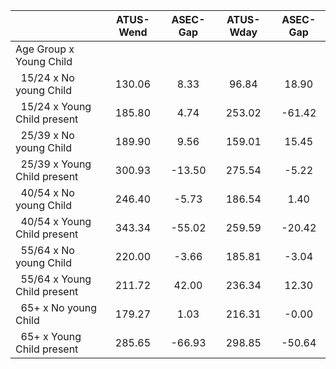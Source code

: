 
|                      |    ATUS-Wend |     ASEC-Gap |    ATUS-Wday |     ASEC-Gap |
| -------------------- | :----------: | :----------: | :----------: | :----------: |
| Age Group x Young Child |              |              |              |              |
| &nbsp;&nbsp;15/24 x No young Child |       130.06 |         8.33 |        96.84 |        18.90 |
| &nbsp;&nbsp;15/24 x Young Child present |       185.80 |         4.74 |       253.02 |       -61.42 |
| &nbsp;&nbsp;25/39 x No young Child |       189.90 |         9.56 |       159.01 |        15.45 |
| &nbsp;&nbsp;25/39 x Young Child present |       300.93 |       -13.50 |       275.54 |        -5.22 |
| &nbsp;&nbsp;40/54 x No young Child |       246.40 |        -5.73 |       186.54 |         1.40 |
| &nbsp;&nbsp;40/54 x Young Child present |       343.34 |       -55.02 |       259.59 |       -20.42 |
| &nbsp;&nbsp;55/64 x No young Child |       220.00 |        -3.66 |       185.81 |        -3.04 |
| &nbsp;&nbsp;55/64 x Young Child present |       211.72 |        42.00 |       236.34 |        12.30 |
| &nbsp;&nbsp;65+ x No young Child |       179.27 |         1.03 |       216.31 |        -0.00 |
| &nbsp;&nbsp;65+ x Young Child present |       285.65 |       -66.93 |       298.85 |       -50.64 |

